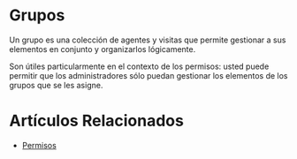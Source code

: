 # Grupos

Un grupo es una colección de agentes y visitas que permite gestionar
a sus elementos en conjunto y organizarlos lógicamente.

Son útiles particularmente en el contexto de los permisos: usted puede
permitir que los administradores sólo puedan gestionar los elementos
de los grupos que se les asigne.

# Artículos Relacionados

* [Permisos](/administradores/permisos)
